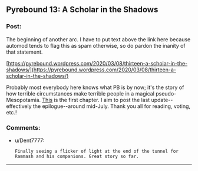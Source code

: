 ## Pyrebound 13: A Scholar in the Shadows

### Post:

The beginning of another arc.  I have to put text above the link here because automod tends to flag this as spam otherwise, so do pardon the inanity of that statement.

[https://pyrebound.wordpress.com/2020/03/08/thirteen-a-scholar-in-the-shadows/](https://pyrebound.wordpress.com/2020/03/08/thirteen-a-scholar-in-the-shadows/)

Probably most everybody here knows what PB is by now; it's the story of how terrible circumstances make terrible people in a magical pseudo-Mesopotamia.  [This](https://pyrebound.wordpress.com/2019/01/17/one-a-child-of-the-hearth/) is the first chapter.  I aim to post the last update--effectively the epilogue--around mid-July.  Thank you all for reading, voting, etc.!

### Comments:

- u/Dent7777:
  ```
  Finally seeing a flicker of light at the end of the tunnel for Rammash and his companions. Great story so far.
  ```

---

